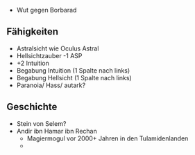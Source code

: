 * Wut gegen Borbarad

## Fähigkeiten
* Astralsicht wie Oculus Astral
* Hellsichtzauber -1 ASP
* +2 Intuition
* Begabung Intuition (1 Spalte nach links)
* Begabung Hellsicht (1 Spalte nach links)
* Paranoia/ Hass/ autark?
## Geschichte
*  Stein von Selem?
* Andir ibn Hamar ibn Rechan
	* Magiermogul vor 2000+ Jahren in den Tulamidenlanden
	* 
